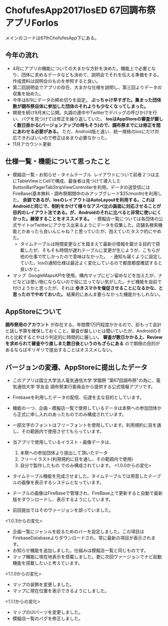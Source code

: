 # ChofufesApp2017IosED 67回調布祭アプリForIos

メインのコードは67thChofufesApp下にある。

## 今年の流れ
- 4月にアプリの機能についての大まかな方針を決めた。機能上で必要となり、団体に求めるデータなども決めて、説明会でそれを伝える準備をする。作成資料は説明会のものを参照すると良い。
- 第二回説明会でアプリの存在、大まかな仕様を説明し、第三回よりデータの収集を始めた。
- 今年は8/9にデータの締め切りを設定。 **ぶっちゃけ早すぎた。集まった団体数が調布祭自体に参加した団体のそれよりも少なくなってしまった。**
- 開発を続け9月末に公開。丸調の連中やTwitterでデバッグの呼びかけを行い、バグを見つけては修正を繰り返していた。 **IosはAppStoreの審査が厳しく数日掛かる(バージョンアップの時もそう)ので、調布祭までには修正を間にあわせる必要がある。** ただ、Android版と違い、統一規格のIosにだけ対応できればいいので修正はあまり必要なかった。
- 11月アカウント更新

## 仕様一覧・機能について思ったこと
- 模擬店一覧・お知らせ・タイムテーブル
  レイアウトについて前者２つは主にTableViewとCellで構成、最後者は見つけて導入したButtonBarPagerTabStripViewControllerを利用。データの送受信にはFireBase(基本無料・調布祭期間中のみアップグレード$25/month)を利用した。 **余談であるが、IosのレイアウトはAutoLayoutを利用する。これはAndroidと同じで、制約をかけて様々なアスペ比の画面に対応させることが目的のレイアウト法である。が、Androidのそれに比べると非常に使いにくかった。練習することをオススメする。**
  - 模擬店一覧については各団体の公式サイトorTwitterにアクセス出来るようにデータを収集した。店舗名検索機能とかあったら良いんじゃね？と思っていたが、抱えていたタスク的にやめた。
  - タイムテーブルは時間変更などを踏まえて最新の情報を載せる目的で搭載したが、そもそも時間が遅れテーブルに変更が生じようが、こちらが他の仕事で忙しかったので意味はなかった。
  - 通知も届くように設定していた。Iosの通知仕様は最近よく変化しているので都度都度確認すると良いかと。
- マップ
  GoogleMapsAPIを使用。構内マップにピン留めなどを加えたが、ナビなどは使い物にならないので役に立ってない気がした。ナビ機能を自前で付けようかと思ったが、それは **歩きスマホを催促させることになるかな、と思ったのでやめておいた。** 結果的にあんま要らなかった機能かもしれない。

## AppStoreについて
**調布祭用のアカウント** が存在する。年間費1万円程度かかるので、前もって会計と話し予算を確保しておくこと。審査が厳しいとは聞いていたが、Androidのそれと比較するとやはり判定的に時間的に厳しい。 **審査が数日かかる上、Reviewを求められて審査やり直しまた数日後というのもざらにある** ので期限の目的があるならばギリギリで提出することはオススメしない。

## バージョンの変遷、AppStoreに提出したデータ
- このアプリは国立大学法人電気通信大学 学園祭 "第67回調布祭"の為に、電気通信大学 学友会 調布祭実行委員会から提供する公式情報アプリです。
- Firebaseを利用したデータの配信、伝達を主な目的としています。
- 機能の一つ、企画・模擬店一覧で使用しているデータは本祭への参加団体から正式に申し入れのあったものでのみ構成されています。
- 一部文字のフォントはフリーフォントを使用しています。利用規約に目を通し、その範囲内で使用させてもらっています。

- 当アプリで使用しているイラスト・画像データは、
  1. 本祭への参加団体より提出して頂いたデータ
  2. フリーイラスト(利用規約に目を通し、その範囲内で使用)
  3. 自分で製作したもの
でのみ構成されています。
<1.0.0からの変化>
- タイムテーブル機能を完成させました。タイムテーブルでは用意したテーブルの画像を表示するシステムとなっています。
- テーブルの画像はFireBaseで管理され、FireBase上で更新すると自動で最新版をダウンロードし、表示するようにしています。
- 前回提出ではそのヴァージョンを誤っていました。

<1.0.3からの変化>
- 企画一覧にジャンルを絞るためのバーを設定しました。この項目はFirebaseDatabaseよりダウンロードされ、常に最新の項目が表示されます。
- お知らせ機能を追加しました。仕組みは模擬店一覧と同じものです。
- マップ機能に現在地表示を搭載しました。更に次回ヴァージョンでナビ起動機能を搭載したいと考えています。

<1.1.0からの変化>
- マップの装飾を変更しました。
- マップに現在位置を表示できるようにしました。

<1.1.1からの変化>
- マップのUIパーツを変更しました。
- 模擬店一覧のバグを修正しました。
